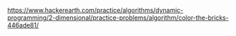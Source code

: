 https://www.hackerearth.com/practice/algorithms/dynamic-programming/2-dimensional/practice-problems/algorithm/color-the-bricks-446ade81/
